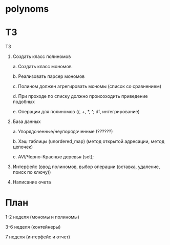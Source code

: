 # polynoms
# Т3

Т3

1.  Создать класс полиномов

    a.  Создать класс мономов

    b.  Реализовать парсер мономов

    c.  Полином должен агрегировать мономы (список со сравнением)

    d.  При проходе по списку должно происоходить приведение подобных

    e.  Операции для полиномов (/, +, \*, \^, df, интегрирование)

2.  База данных

    a.  Упорядоченные/неупорядоченные (??????)

    b.  Хэш таблицы (unordered_map) (метод открытой адресации, метод
        цепочек)

    c.  AVl/Черно-Красные деревья (set);
3. Интерфейс (ввод полиномов, выбор операции (вставка, удаление, поиск по ключу))
4. Написание очета
# План
1-2 неделя (мономы и полиномы)


3-6 неделя (контейнеры)


7 неделя (интерфейс и отчет)









